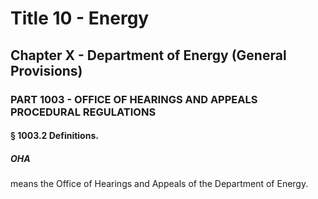 
# Title 10 - Energy
## Chapter X - Department of Energy (General Provisions)
### PART 1003 - OFFICE OF HEARINGS AND APPEALS PROCEDURAL REGULATIONS
#### § 1003.2 Definitions.
##### OHA

means the Office of Hearings and Appeals of the Department of Energy.
